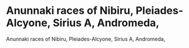 # Anunnaki races of Nibiru, Pleiades-Alcyone, Sirius A, Andromeda,

Anunnaki races of Nibiru, Pleiades-Alcyone, Sirius A, Andromeda,
